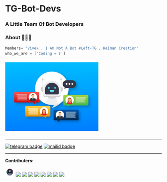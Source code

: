 # TG-Bot-Devs

### A Little Team Of  Bot Developers


### About 🙋🏻‍♂️
```python
Members= "Vivek , I Am Not A Bot #Left-TG , Heiman Creation"
who_we_are = ['Coding = ❣️']
```
##### <img src="https://github.com/TG-Bot-Devs/TG-Bot-Devs/blob/main/robot-icon-bot-sign-design-chatbot-symbol-concept-voice-support-service-bot-online-support-bot_100456-1875.jpg" width="300px"></h2>

---

[![telegram badge](https://img.shields.io/badge/TG-Devs-30302f?style=for-the-badge&logo=telegram)](https://t.me/TG_BOT_DEVS)
[![mailid badge](https://img.shields.io/badge/TG-Devs-30302f?style=for-the-badge&logo=gmail)](mailto:tg.devs@telegmail.com)

---

**Contributers:**

<img src="https://github.com/TG-Bot-Devs/TG-Bot-Devs/blob/main/assets/Hacker-PNG-Image.png" width="30px"></h2>
<img src="https://avatars.githubusercontent.com/u/76828314?v=4" width="30px"></h3>
<img src="https://avatars.githubusercontent.com/u/79355885?v=4" width="30px"></h4>
<img src="https://avatars.githubusercontent.com/u/77770753?v=4" width="30px"></h5>
<img src="https://avatars.githubusercontent.com/u/78695802?v=4" width="30px"></h6>
<img src="https://avatars.githubusercontent.com/u/82400484?s=200&v=4" width="30px"></h7>
<img src="https://avatars.githubusercontent.com/u/73241991?v=4" width="30px"></h8>
<img src="https://avatars.githubusercontent.com/u/73241991?v=4" width="30px"></h9>
<img src="https://avatars.githubusercontent.com/u/73241991?v=4" width="30px"></h10>
